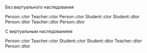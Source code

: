 Без виртуального наследования

Person::ctor
Teacher::ctor
Person::ctor
Student::ctor
Student::dtor
Person::dtor
Teacher::dtor
Person::dtor

С виртуальным наследованием

Person::ctor
Teacher::ctor
Student::ctor
Student::dtor
Teacher::dtor
Person::dtor